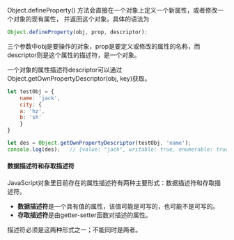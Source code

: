 Object.defineProperty() 方法会直接在一个对象上定义一个新属性，或者修改一个对象的现有属性， 并返回这个对象。具体的语法为
```javascript
Object.defineProperty(obj, prop, descriptor);
```
三个参数中obj是要操作的对象，prop是要定义或修改的属性的名称，而descriptor则是这个属性的描述符，是一个对象。

一个对象的属性描述符descriptor可以通过Object.getOwnPropertyDescriptor(obj, key)获取。
```javascript
let testObj = {
    name: 'jack',
    city: {
	a: 'hz',
	b: 'sh'
    }
}

let des = Object.getOwnPropertyDescriptor(testObj, 'name');
console.log(des);	// {value: "jack", writable: true, enumerable: true, configurable: true}
```

#### 数据描述符和存取描述符
JavaScript对象里目前存在的属性描述符有两种主要形式：数据描述符和存取描述符。
- **数据描述符**是一个具有值的属性，该值可能是可写的，也可能不是可写的。
- **存取描述符**是由getter-setter函数对描述的属性。

描述符必须是这两种形式之一；不能同时是两者。















